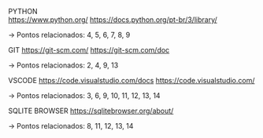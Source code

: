 PYTHON  
https://www.python.org/
https://docs.python.org/pt-br/3/library/

-> Pontos relacionados: 4, 5, 6, 7, 8, 9


GIT
https://git-scm.com/
https://git-scm.com/doc

-> Pontos relacionados: 2, 4, 9, 13


VSCODE 
https://code.visualstudio.com/docs
https://code.visualstudio.com/

-> Pontos relacionados: 3, 6, 9, 10, 11, 12, 13, 14


SQLITE BROWSER 
https://sqlitebrowser.org/about/

-> Pontos relacionados: 8, 11, 12, 13, 14

